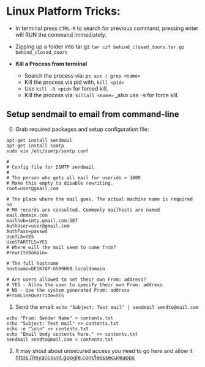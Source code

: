 # Linux Platform Tricks:

- In terminal press `CTRL-R` to search for previous command, pressing enter will RUN the command immediately.
		
- Zipping up a folder into tar.gz
```tar czf behind_closed_doors.tar.gz behind_closed_doors```

- **Kill a Process from terminal**
   - Search the process via: `ps aux | grep <name>`
   - Kill the process via pid with, `kill <pid>`
   - Use `kill -9 <pid>` for forced kill.
   - Kill the process via: `killall <name>` _also use `-9` for force kill.

## Setup sendmail to email from command-line

0. Grab required packages and setup configuration file:
```
apt-get install sendmail
apt-get install ssmtp
sudo vim /etc/ssmtp/ssmtp.conf
```

```
#
# Config file for SSMTP sendmail
#
# The person who gets all mail for userids < 1000
# Make this empty to disable rewriting.
root=user@gmail.com

# The place where the mail goes. The actual machine name is required no
# MX records are consulted. Commonly mailhosts are named mail.domain.com
mailhub=smtp.gmail.com:587
AuthUser=user@gmail.com
AuthPass=passwd
UseTLS=YES
UseSTARTTLS=YES
# Where will the mail seem to come from?
#rewriteDomain=

# The full hostname
hostname=DESKTOP-G5R9HKB.localdomain

# Are users allowed to set their own From: address?
# YES - Allow the user to specify their own From: address
# NO - Use the system generated From: address
#FromLineOverride=YES
```

1. Send the email: `echo "Subject: Test mail" | sendmail sendto@mail.com`

```
echo "From: Sender Name" > contents.txt
echo "Subject: Test mail" >> contents.txt
echo -e "\n\n" >> contents.txt
echo "Email body contents here." >> contents.txt
sendmail sendto@mail.com < contents.txt
```

2. It may shout about unsecured access you need to go here and allow it https://myaccount.google.com/lesssecureapps
